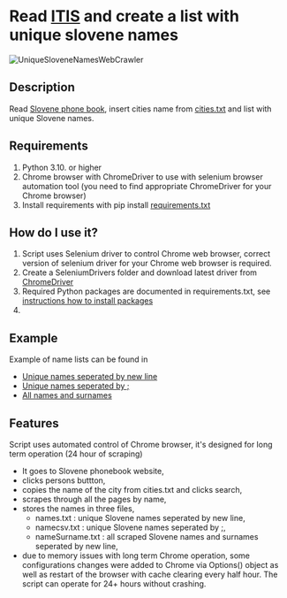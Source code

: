 # Read [ITIS](https://www.itis.si/) and create a list with unique slovene names

![UniqueSloveneNamesWebCrawler](https://github.com/Baselj/UniqueSloveneNamesWebCrawler/blob/main/WebCrawl.jpg)

## Description

Read [Slovene phone book](https://www.itis.si/), insert cities name from [cities.txt](https://github.com/Baselj/UniqueSloveneNamesWebCrawler/blob/main/cities.txt) and list with unique Slovene names.

## Requirements

1. Python 3.10. or higher
2. Chrome browser with ChromeDriver to use with selenium browser automation tool (you need to find appropriate ChromeDriver for your Chrome browser)
3. Install requirements with pip install [requirements.txt](https://github.com/Baselj/UniqueSloveneNamesWebCrawler/blob/main/requirements.txt)

## How do I use it?

1. Script uses Selenium driver to control Chrome web browser, correct version of selenium driver for your Chrome web browser is required. 
2. Create a SeleniumDrivers folder and download latest driver from [ChromeDriver](https://chromedriver.chromium.org/downloads)
3. Required Python packages are documented in requirements.txt, see [instructions how to install packages](https://learn.microsoft.com/en-us/visualstudio/python/managing-required-packages-with-requirements-txt?view=vs-2022)
4. 

## Example

Example of name lists can be found in 
 - [Unique names seperated by new line](https://github.com/Baselj/UniqueSloveneNamesWebCrawler/blob/main/name.txt)
 - [Unique names seperated by ;](https://github.com/Baselj/UniqueSloveneNamesWebCrawler/blob/main/namecsv.txt)
 - [All names and surnames](https://github.com/Baselj/UniqueSloveneNamesWebCrawler/blob/main/nameSurname.txt)

## Features

Script uses automated control of Chrome browser, it's designed for long term operation (24 hour of scraping)
 - It goes to Slovene phonebook website,
 - clicks persons buttton,
 - copies the name of the city from cities.txt and clicks search,
 - scrapes through all the pages by name,
 - stores the names in three files,
    - names.txt : unique Slovene names seperated by new line,
    - namecsv.txt : unique Slovene names seperated by ;,
    - nameSurname.txt : all scraped Slovene names and surnames seperated by new line,
 - due to memory issues with long term Chrome operation, some configurations changes were added to Chrome via Options() object as well as restart of the browser with cache clearing every half hour. The script can operate for 24+ hours without crashing.
